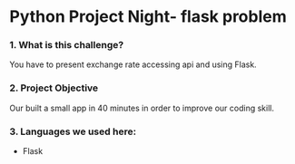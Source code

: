 # Python Project Night- flask problem
### 1. What is this challenge? 

You have to present exchange rate accessing api and using Flask.

### 2. Project Objective

Our built a small app in 40 minutes in order to improve our coding skill. 

### 3. Languages we used here: 
+ Flask



